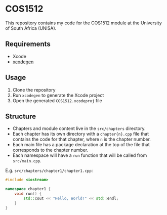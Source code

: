 # COS1512

This repository contains my code for the COS1512 module at the University of South Africa (UNISA).

## Requirements
 - Xcode
 - [xcodegen](https://github.com/yonaskolb/XcodeGen)

## Usage
1. Clone the repository
2. Run `xcodegen` to generate the Xcode project
3. Open the generated `COS1512.xcodeproj` file

## Structure

 - Chapters and module content live in the `src/chapters` directory. 
 - Each chapter has its own directory with a `chapter{n}.cpp` file that contains the code for that chapter, where `n` is the chapter number. 
 - Each main file has a package declaration at the top of the file that corresponds to the chapter number. 
 - Each namespace will have a `run` function that will be called from `src/main.cpp`.

E.g. `src/chapters/chapter1/chapter1.cpp`:
```cpp
#include <iostream>

namespace chapter1 {
    void run() {
        std::cout << "Hello, World!" << std::endl;
    }
}
```
